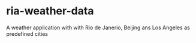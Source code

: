# ria-weather-data
A weather application with with Rio de Janerio, Beijing ans Los Angeles as predefined cities
